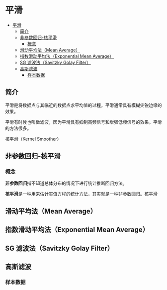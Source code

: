 # 平滑

- [平滑](#%e5%b9%b3%e6%bb%91)
  - [简介](#%e7%ae%80%e4%bb%8b)
  - [非参数回归-核平滑](#%e9%9d%9e%e5%8f%82%e6%95%b0%e5%9b%9e%e5%bd%92-%e6%a0%b8%e5%b9%b3%e6%bb%91)
    - [概念](#%e6%a6%82%e5%bf%b5)
  - [滑动平均法（Mean Average）](#%e6%bb%91%e5%8a%a8%e5%b9%b3%e5%9d%87%e6%b3%95mean-average)
  - [指数滑动平均法（Exponential Mean Average）](#%e6%8c%87%e6%95%b0%e6%bb%91%e5%8a%a8%e5%b9%b3%e5%9d%87%e6%b3%95exponential-mean-average)
  - [SG 滤波法（Savitzky Golay Filter）](#sg-%e6%bb%a4%e6%b3%a2%e6%b3%95savitzky-golay-filter)
  - [高斯滤波](#%e9%ab%98%e6%96%af%e6%bb%a4%e6%b3%a2)
    - [样本数据](#%e6%a0%b7%e6%9c%ac%e6%95%b0%e6%8d%ae)

## 简介

平滑是将数据点与其临近的数据点求平均值的过程。平滑通常具有模糊尖锐边缘的效果。

平滑有时候也叫做滤波，因为平滑具有抑制高频信号和增强低频信号的效果。平滑的方法很多。

核平滑（Kernel Smoother）

## 非参数回归-核平滑

### 概念

**非参数回归**指不知道总体分布的情况下进行统计推断回归方法。

**核平滑**是一种用来估计实值方程的统计方法，其实就是一种非参数回归。核平滑

## 滑动平均法（Mean Average）



## 指数滑动平均法（Exponential Mean Average）

## SG 滤波法（Savitzky Golay Filter）

## 高斯滤波



### 样本数据

